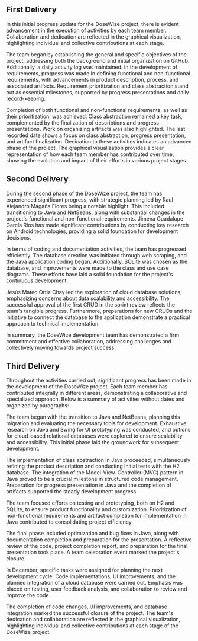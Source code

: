 ## First Delivery
In this initial progress update for the DoseWize project, there is evident advancement in the execution of activities by each team member. Collaboration and dedication are reflected in the graphical visualization, highlighting individual and collective contributions at each stage.

The team began by establishing the general and specific objectives of the project, addressing both the background and initial organization on GitHub. Additionally, a daily activity log was maintained. In the development of requirements, progress was made in defining functional and non-functional requirements, with advancements in product description, process, and associated artifacts. Requirement prioritization and class abstraction stand out as essential milestones, supported by progress presentations and daily record-keeping.

Completion of both functional and non-functional requirements, as well as their prioritization, was achieved. Class abstraction remained a key task, complemented by the finalization of descriptions and progress presentations. Work on organizing artifacts was also highlighted. The last recorded date shows a focus on class abstraction, progress presentation, and artifact finalization. Dedication to these activities indicates an advanced phase of the project. The graphical visualization provides a clear representation of how each team member has contributed over time, showing the evolution and impact of their efforts in various project stages.

## Second Delivery
During the second phase of the DoseWize project, the team has experienced significant progress, with strategic planning led by Raul Alejandro Magaña Flores being a notable highlight. This included transitioning to Java and NetBeans, along with substantial changes in the project's functional and non-functional requirements. Jimena Guadalupe García Ríos has made significant contributions by conducting key research on Android technologies, providing a solid foundation for development decisions.

In terms of coding and documentation activities, the team has progressed efficiently. The database creation was initiated through web scraping, and the Java application coding began. Additionally, SQLite was chosen as the database, and improvements were made to the class and use case diagrams. These efforts have laid a solid foundation for the project's continuous development.

Jesús Mateo Ortiz Chay led the exploration of cloud database solutions, emphasizing concerns about data scalability and accessibility. The successful approval of the first CRUD in the sprint review reflects the team's tangible progress. Furthermore, preparations for new CRUDs and the initiative to connect the database to the application demonstrate a practical approach to technical implementation.

In summary, the DoseWize development team has demonstrated a firm commitment and effective collaboration, addressing challenges and collectively moving towards project success.

## Third Delivery
Throughout the activities carried out, significant progress has been made in the development of the DoseWize project. Each team member has contributed integrally in different areas, demonstrating a collaborative and specialized approach. Below is a summary of activities without dates and organized by paragraphs:

The team began with the transition to Java and NetBeans, planning this migration and evaluating the necessary tools for development. Exhaustive research on Java and Swing for UI prototyping was conducted, and options for cloud-based relational databases were explored to ensure scalability and accessibility. This initial phase laid the groundwork for subsequent development.

The implementation of class abstraction in Java proceeded, simultaneously refining the product description and conducting initial tests with the H2 database. The integration of the Model-View-Controller (MVC) pattern in Java proved to be a crucial milestone in structured code management. Preparation for progress presentation in Java and the completion of artifacts supported the steady development progress.

The team focused efforts on testing and prototyping, both on H2 and SQLite, to ensure product functionality and customization. Prioritization of non-functional requirements and artifact completion for implementation in Java contributed to consolidating project efficiency.

The final phase included optimization and bug fixes in Java, along with documentation completion and preparation for the presentation. A reflective review of the code, project completion report, and preparation for the final presentation took place. A team celebration event marked the project's closure.

In December, specific tasks were assigned for planning the next development cycle. Code implementations, UI improvements, and the planned integration of a cloud database were carried out. Emphasis was placed on testing, user feedback analysis, and collaboration to review and improve the code.

The completion of code changes, UI improvements, and database integration marked the successful closure of the project. The team's dedication and collaboration are reflected in the graphical visualization, highlighting individual and collective contributions at each stage of the DoseWize project.